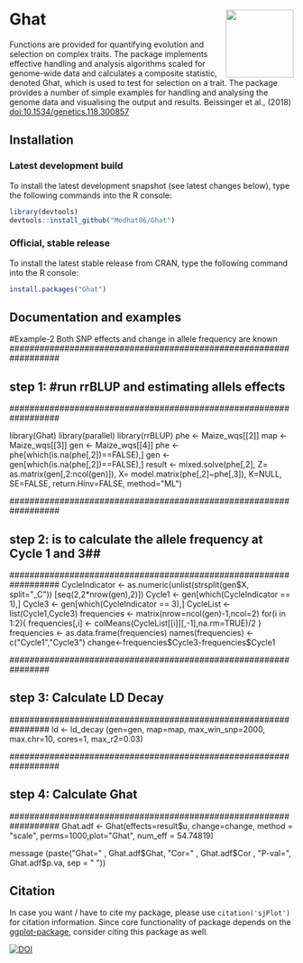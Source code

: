 # Ghat <img src="https://github.com/Medhat86/Ghat/blob/master/1649142570895.jpg" align="right" alt="" width="120" />


Functions are provided for quantifying evolution and selection on complex traits.
The package implements effective handling and analysis algorithms scaled for
genome-wide data and calculates a composite statistic, denoted Ghat, which is used
to test for selection on a trait. The package provides a number of simple examples
for handling and analysing the genome data and visualising the output and results.
Beissinger et al., (2018) <doi:10.1534/genetics.118.300857>

## Installation

### Latest development build

To install the latest development snapshot (see latest changes below), type the following commands into the R console:

```r
library(devtools)
devtools::install_github("Medhat86/Ghat")
```

### Official, stable release

To install the latest stable release from CRAN, type the following command into the R console:

```r
install.packages("Ghat")
```

## Documentation and examples

#Example-2 Both SNP effects and change in allele frequency are known
##################################################################
## step 1: #run rrBLUP and estimating allels effects            ##
##################################################################

library(Ghat)
library(parallel)
library(rrBLUP)
phe                 <- Maize_wqs[[2]]
map                 <- Maize_wqs[[3]]
gen                 <- Maize_wqs[[4]]
phe                 <-phe[which(is.na(phe[,2])==FALSE),]
gen                 <-gen[which(is.na(phe[,2])==FALSE),]
result              <- mixed.solve(phe[,2],
                                   Z= as.matrix(gen[,2:ncol(gen)]),
                                   X= model.matrix(phe[,2]~phe[,3]),
                                   K=NULL, SE=FALSE, return.Hinv=FALSE,
                                   method="ML")
                                   
##################################################################
## step 2: is to calculate the allele frequency at Cycle 1 and 3##
##################################################################
CycleIndicator      <- as.numeric(unlist(strsplit(gen$X,
                       split="_C")) [seq(2,2*nrow(gen),2)])
Cycle1              <- gen[which(CycleIndicator == 1),]
Cycle3              <- gen[which(CycleIndicator == 3),]
CycleList           <- list(Cycle1,Cycle3)
frequencies         <- matrix(nrow=ncol(gen)-1,ncol=2)
for(i in 1:2){
  frequencies[,i]   <- colMeans(CycleList[[i]][,-1],na.rm=TRUE)/2
}
frequencies         <- as.data.frame(frequencies)
names(frequencies)  <- c("Cycle1","Cycle3")
change<-frequencies$Cycle3-frequencies$Cycle1

################################################################
## step 3: Calculate LD Decay                                   ##
################################################################
ld                  <- ld_decay (gen=gen, map=map,
                                 max_win_snp=2000, max.chr=10,
                                 cores=1, max_r2=0.03)

##################################################################
## step 4: Calculate Ghat                                       ##
##################################################################
Ghat.adf    <- Ghat(effects=result$u, change=change, method = "scale",
                    perms=1000,plot="Ghat", num_eff = 54.74819)

message (paste("Ghat=" , Ghat.adf$Ghat,
            "Cor="  , Ghat.adf$Cor ,
            "P-val=", Ghat.adf$p.va, sep = " "))

## Citation

In case you want / have to cite my package, please use `citation('sjPlot')` for citation information. Since core functionality of package depends on the [ggplot-package](https://cran.r-project.org/package=ggplot2), consider citing this package as well.

[![DOI](https://zenodo.org/badge/DOI/10.5281/zenodo.1308157.svg)](https://doi.org/10.5281/zenodo.1308157)

